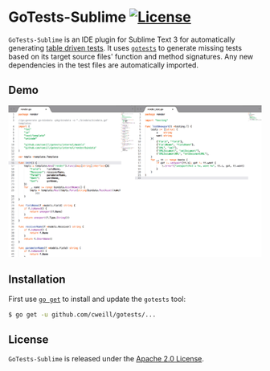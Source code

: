 # GoTests-Sublime [![License](https://img.shields.io/badge/license-Apache%202.0-blue.svg)](https://github.com/cweill/GoTests-Sublime/blob/master/LICENSE)

`GoTests-Sublime` is an IDE plugin for Sublime Text 3 for automatically generating [table driven tests](https://github.com/golang/go/wiki/TableDrivenTests). It uses [`gotests`](https://github.com/cweill/gotests) to generate missing tests based on its target source files' function and method signatures. Any new dependencies in the test files are automatically imported.

## Demo

![demo](/gotests.gif)

## Installation

First use [`go get`](https://golang.org/cmd/go/#hdr-Download_and_install_packages_and_dependencies) to install and update the `gotests` tool:
```sh
$ go get -u github.com/cweill/gotests/...
```

## License

`GoTests-Sublime` is released under the [Apache 2.0 License](http://www.apache.org/licenses/LICENSE-2.0).
